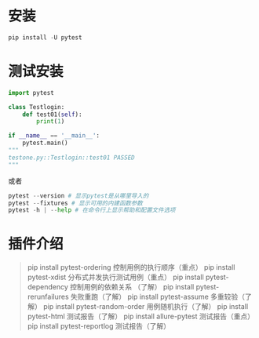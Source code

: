 # 安装
```python
pip install -U pytest
```
# 测试安装
```python
import pytest

class Testlogin:
    def test01(self):
        print(1)

if __name__ == '__main__':
    pytest.main()
"""
testone.py::Testlogin::test01 PASSED                                     [100%]1
"""
```
或者
```python
pytest --version # 显示pytest是从哪里导入的
pytest --fixtures # 显示可用的内建函数参数
pytest -h | --help # 在命令行上显示帮助和配置文件选项
```
# 插件介绍
> pip install pytest-ordering 控制用例的执行顺序（重点） 
> pip install pytest-xdist 分布式并发执行测试用例（重点） 
> pip install pytest-dependency 控制用例的依赖关系 （了解） 
> pip install pytest-rerunfailures 失败重跑（了解） 
> pip install pytest-assume 多重较验（了解） 
> pip install pytest-random-order 用例随机执行（了解） 
> pip install pytest-html 测试报告（了解） 
> pip install allure-pytest 测试报告（重点） 
> pip install pytest-reportlog 测试报告（了解）  


